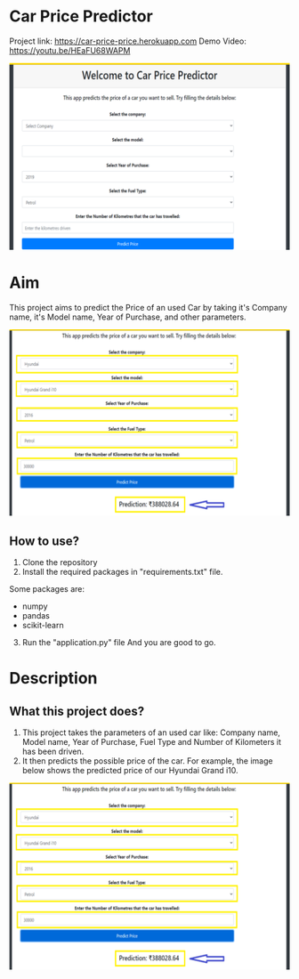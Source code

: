 # Car Price Predictor

Project link: https://car-price-price.herokuapp.com
Demo Video: https://youtu.be/HEaFU68WAPM

![Image Alt](https://github.com/SamChaudhary1234/Car-Price-Predictor-Project-Machine-Learning-Linear-Regression/blob/main/demo.png?raw=true)



# Aim

This project aims to predict the Price of an used Car by taking it's Company name, it's Model name, Year of Purchase, and other parameters.

![Image Alt](https://github.com/SamChaudhary1234/Car-Price-Predictor-Project-Machine-Learning-Linear-Regression/blob/main/predict.png?raw=true)

## How to use?

1. Clone the repository
2. Install the required packages in "requirements.txt" file.

Some packages are:
 - numpy 
 - pandas 
 - scikit-learn

3. Run the "application.py" file
And you are good to go. 

# Description

## What this project does?

1. This project takes the parameters of an used car like: Company name, Model name, Year of Purchase, Fuel Type and Number of Kilometers it has been driven.
2. It then predicts the possible price of the car. For example, the image below shows the predicted price of our Hyundai Grand i10. 

![Image Alt](https://github.com/SamChaudhary1234/Car-Price-Predictor-Project-Machine-Learning-Linear-Regression/blob/main/predict.png?raw=true)



